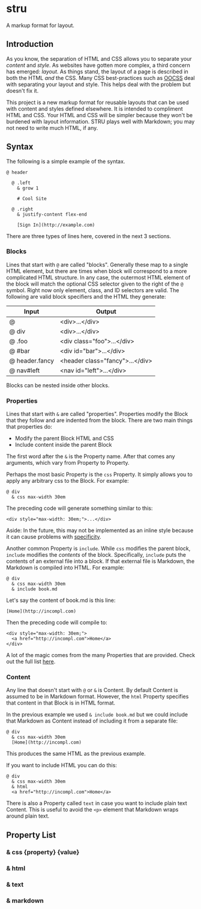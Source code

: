 # stru

A markup format for layout.

## Introduction

As you know, the separation of HTML and CSS allows you to separate your _content_ and _style_. As websites have gotten more complex, a third concern has emerged: _layout_. As things stand, the layout of a page is described in both the HTML _and_ the CSS. Many CSS best-practices such as [OOCSS](https://github.com/stubbornella/oocss/wiki) deal with separating your layout and style. This helps deal with the problem but doesn't fix it.

This project is a new markup format for reusable layouts that can be used with content and styles defined elsewhere. It is intended to compliment HTML and CSS. Your HTML and CSS will be simpler because they won't be burdened with layout information. STRU plays well with Markdown; you may not need to write much HTML, if any.

## Syntax

The following is a simple example of the syntax.

```
@ header

  @ .left
    & grow 1

    # Cool Site

  @ .right
    & justify-content flex-end

    [Sign In](http://example.com)
```

There are three types of lines here, covered in the next 3 sections.

### Blocks

Lines that start with `@` are called "blocks". Generally these map to a single HTML element, but there are times when block will correspond to a more complicated HTML structure. In any case, the outermost HTML element of the block will match the optional CSS selector given to the right of the `@` symbol. Right now only element, class, and ID selectors are valid. The following are valid block specifiers and the HTML they generate:

| Input          | Output                                |
| -------------- | ------------------------------------- |
| @              | &lt;div>...&lt;/div>                  |
| @ div          | &lt;div>...&lt;/div>                  |
| @ .foo         | &lt;div class="foo">...&lt;/div>      |
| @ #bar         | &lt;div id="bar">...&lt;/div>         |
| @ header.fancy | &lt;header class="fancy">...&lt;/div> |
| @ nav#left     | &lt;nav id="left">...&lt;/div>        |

Blocks can be nested inside other blocks.

### Properties

Lines that start with `&` are called "properties". Properties modify the Block that they follow and are indented from the block. There are two main things that properties do:

* Modify the parent Block HTML and CSS
* Include content inside the parent Block

The first word after the `&` is the Property name. After that comes any arguments, which vary from Property to Property.

Perhaps the most basic Property is the `css` Property. It simply allows you to apply any arbitrary css to the Block. For example:

```
@ div
  & css max-width 30em
```

The preceding code will generate something similar to this:

```
<div style="max-width: 30em;">...</div>
```

Aside: In the future, this may not be implemented as an inline style because it can cause problems with [specificity](http://css-tricks.com/specifics-on-css-specificity/).

Another common Property is `include`. While `css` modifies the parent block, `include` modifies the _contents_ of the block. Specifically, `include` puts the contents of an external file into a block. If that external file is Markdown, the Markdown is compiled into HTML. For example:

```
@ div
  & css max-width 30em
  & include book.md
```

Let's say the content of book.md is this line:

```
[Home](http://incompl.com)
```

Then the preceding code will compile to:

```
<div style="max-width: 30em;">
  <a href="http://incompl.com">Home</a>
</div>
```

A lot of the magic comes from the many Properties that are provided. Check out the full list [here](#).

### Content

Any line that doesn't start with `@` or `&` is Content. By default Content is assumed to be in Markdown format. However, the `html` Property specifies that content in that Block is in HTML format.

In the previous example we used `& include book.md` but we could include that Markdown as Content instead of including it from a separate file:

```
@ div
  & css max-width 30em
  [Home](http://incompl.com)
```

This produces the same HTML as the previous example.

If you want to include HTML you can do this:

```
@ div
  & css max-width 30em
  & html
  <a href="http://incompl.com">Home</a>
```

There is also a Property called `text` in case you want to include plain text Content. This is useful to avoid the `<p>` element that Markdown wraps around plain text.

## Property List

### & css {property} {value}

### & html

### & text

### & markdown
